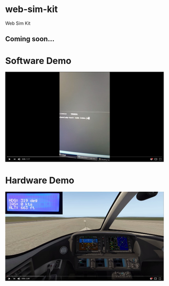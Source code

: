 # web-sim-kit
Web Sim Kit
## Coming soon...
# Software Demo
[![Software Demo](https://raw.githubusercontent.com/andrewhawkes/web-sim-kit/master/yt2.jpg)](https://www.youtube.com/watch?v=u_2UgjMwQNY "Software Demo")
# Hardware Demo
[![Hardware Demo](https://raw.githubusercontent.com/andrewhawkes/web-sim-kit/master/yt1.jpg)](https://www.youtube.com/watch?v=IQBuBkjWBJw "Hardware Demo")

